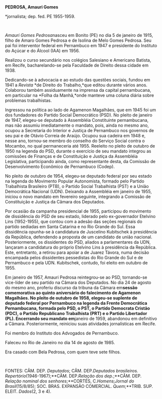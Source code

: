 **PEDROSA, Amauri Gomes**

\*jornalista; dep. fed. PE 1955-1959.

 

*Amauri Gomes Pedrosa*nasceu em Bonito (PE) no dia 5 de janeiro de 1915,
filho de Amaro Gomes Pedrosa e de Isolina de Melo Gomes Pedrosa. Seu pai
foi interventor federal em Pernambuco em 1947 e presidente do Instituto
do Açúcar e do Álcool (IAA) em 1956.

Realizou o curso secundário nos colégios Salesiano e Americano Batista,
em Recife, bacharelando-se pela Faculdade de Direito dessa cidade em
1938.

Dedicando-se à advocacia e ao estudo das questões sociais, fundou em
1941 a *Revista* *de Direito do Trabalho,*que editou durante vários
anos. Colaborou também assiduamente na imprensa da capital pernambucana,
em particular na *Folha da Manhã,*onde manteve uma coluna diária sobre
problemas trabalhistas.

Ingressou na política ao lado de Agamenon Magalhães, que em 1945 foi um
dos fundadores do Partido Social Democrático (PSD). No pleito de janeiro
de 1947, elegeu-se deputado à Assembléia Constituinte pernambucana, mas
não assumiu imediatamente o mandato, pois, ainda no mesmo ano, ocupou a
Secretaria do Interior e Justiça de Pernambuco nos governos de seu pai e
de Otávio Correia de Araújo. Ocupou sua cadeira em 1948 e, nesse ano,
tornou-se membro do conselho do Serviço Social contra o Mocambo, no qual
permaneceria até 1955. Reeleito no pleito de outubro de 1950 na legenda
do PSD, durante o exercício de seu mandato integrou as comissões de
Finanças e de Constituição e Justiça da Assembléia Legislativa,
participando ainda, como representante desta, da Comissão de
Desenvolvimento Econômico de Pernambuco (Codep).

No pleito de outubro de 1954, elegeu-se deputado federal por seu estado
na legenda do Movimento Popular Autonomista, formado pelo Partido
Trabalhista Brasileiro (PTB), o Partido Social Trabalhista (PST) e a
União Democrática Nacional (UDN). Deixando a Assembléia em janeiro de
1955, iniciou o novo mandato em fevereiro seguinte, integrando a
Comissão de Constituição e Justiça da Câmara dos Deputados.

Por ocasião da campanha presidencial de 1955, participou do movimento de
dissidência do PSD de seu estado, liderado pelo ex-governador Etelvino
Lins (1952-1955), que contou com a adesão das seções regionais do
partido sediadas em Santa Catarina e no Rio Grande do Sul. Essa
dissidência opunha-se à candidatura de Juscelino Kubitschek à
presidência da República, defendendo a proposta de um candidato de união
nacional. Posteriormente, os dissidentes do PSD, aliados a parlamentares
da UDN, lançaram a candidatura do próprio Etelvino Lins à presidência da
República. Este, entretanto, a retirou para apoiar a de Juarez Távora,
numa decisão encampada pelos dissidentes pessedistas do Rio Grande do
Sul e de Pernambuco e pela UDN. Kubitschek, contudo, foi eleito em
outubro de 1955.

Em janeiro de 1957, Amauri Pedrosa reintegrou-se ao PSD, tornando-se
vice-líder de seu partido na Câmara dos Deputados. No dia 24 de agosto
do mesmo ano, proferiu discurso da tribuna da Câmara em****sessão
comemorativa ao quinto aniversário do falecimento de Agamenon Magalhães.
No pleito de outubro de 1958, elegeu-se suplente de deputado federal por
Pernambuco na legenda da Frente Democrática Pernambucana, formada pelo
PSD, o PST, o Partido Democrata Cristão (PDC), o Partido Republicano
Trabalhista (PRT) e o Partido Libertador (PL). Encerrando seu mandato
em****janeiro de 1959, abandonou em definitivo a Câmara. Posteriormente,
reiniciou suas atividades jornalísticas em Recife.

Foi membro do Instituto dos Advogados de Pernambuco.

Faleceu no Rio de Janeiro no dia 14 de agosto de 1985.

Era casado com Bela Pedrosa, com quem teve sete filhos.

 

FONTES: CÂM. DEP. *Deputados*; CÂM. DEP.*Deputados* *brasileiros.
Repertório*(1946-1967);**CÂM. DEP.*Relação dos dep.*;**CÂM. DEP.
*Relação* *nominal dos senhores*;**CORTÉS, C.*Homens*;*Jornal do
Brasil*(15/8/85); SOC. BRAS. EXPANSÃO COMERCIAL. *Quem*;**TRIB. SUP.
ELEIT. *Dados*(2, 3 e 4).

 

 
